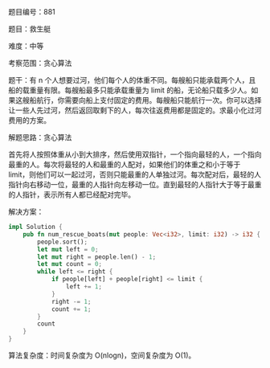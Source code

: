 题目编号：881

题目：救生艇

难度：中等

考察范围：贪心算法

题干：有 n 个人想要过河，他们每个人的体重不同。每艘船只能承载两个人，且船的载重量有限。每艘船最多只能承载重量为 limit 的船，无论船只载多少人。如果这艘船航行，你需要向船上支付固定的费用。每艘船只能航行一次。你可以选择让一些人先过河，然后返回取剩下的人，每次往返费用都是固定的。求最小化过河费用的方案。

解题思路：贪心算法

首先将人按照体重从小到大排序，然后使用双指针，一个指向最轻的人，一个指向最重的人。每次将最轻的人和最重的人配对，如果他们的体重之和小于等于 limit，则他们可以一起过河，否则只能最重的人单独过河。每次配对后，最轻的人指针向右移动一位，最重的人指针向左移动一位。直到最轻的人指针大于等于最重的人指针，表示所有人都已经配对完毕。

解决方案：

```rust
impl Solution {
    pub fn num_rescue_boats(mut people: Vec<i32>, limit: i32) -> i32 {
        people.sort();
        let mut left = 0;
        let mut right = people.len() - 1;
        let mut count = 0;
        while left <= right {
            if people[left] + people[right] <= limit {
                left += 1;
            }
            right -= 1;
            count += 1;
        }
        count
    }
}
```

算法复杂度：时间复杂度为 O(nlogn)，空间复杂度为 O(1)。